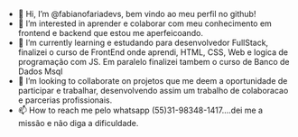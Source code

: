 - 👋 Hi, I’m @fabianofariadevs, bem vindo ao meu perfil no github!
- 👀 I’m interested in  aprender e colaborar com meu conhecimento em frontend e backend que estou me aperfeicoando.
- 🌱 I’m currently learning  e estudando para desenvolvedor FullStack, finalizei o curso de FrontEnd onde aprendi, HTML, CSS, Web e logica de programação com JS. Em paralelo finalizei tambem o curso de Banco de Dados Msql 
- 💞️ I’m looking to collaborate on projetos que me deem a oportunidade de participar e trabalhar, desenvolvendo assim um  trabalho de colaboracao e parcerias profissionais.
- 📫 How to reach me pelo  whatsapp (55)31-98348-1417....dei me a missão e não diga a dificuldade.
<!---
fabianofariadevs/fabianofariadevs is a ✨ special ✨ repository because its `README.md` (this file) appears on your GitHub profile.
You can click the Preview link to take a look at your changes.
--->
